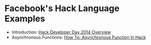 Facebook's Hack Language Examples
=============

- Introduction: [Hack Developer Day 2014 Overview](http://kernelcurry.com/blog/facebooks-hack-developer-day-2014/?utm_source=github&utm_medium=social)
- Asynchronous Functions: [How To: Asynchronous Function In Hack](http://kernelcurry.com/blog/asynchronous-hack/?utm_source=github&utm_medium=social)
